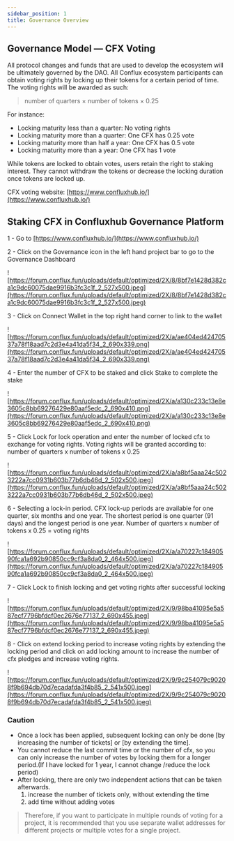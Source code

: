 ```yaml
---
sidebar_position: 1
title: Governance Overview
---
```


## **Governance Model — CFX Voting**

All protocol changes and funds that are used to develop the ecosystem will be ultimately governed by the DAO. All Conflux ecosystem participants can obtain voting rights by locking up their tokens for a certain period of time. The voting rights will be awarded as such:

> number of quarters × number of tokens × 0.25

For instance:

- Locking maturity less than a quarter: No voting rights
- Locking maturity more than a quarter: One CFX has 0.25 vote
- Locking maturity more than half a year: One CFX has 0.5 vote
- Locking maturity more than a year: One CFX has 1 vote

While tokens are locked to obtain votes, users retain the right to staking interest. They cannot withdraw the tokens or decrease the locking duration once tokens are locked up.

CFX voting website: [https://www.confluxhub.io/](https://www.confluxhub.io/)

## Staking CFX in Confluxhub Governance Platform

1 - Go to [https://www.confluxhub.io/](https://www.confluxhub.io/)

2 - Click on the Governance icon in the left hand project bar to go to the Governance Dashboard

![https://forum.conflux.fun/uploads/default/optimized/2X/8/8bf7e1428d382ca1c9dc60075dae9916b3fc3c1f_2_527x500.jpeg](https://forum.conflux.fun/uploads/default/optimized/2X/8/8bf7e1428d382ca1c9dc60075dae9916b3fc3c1f_2_527x500.jpeg)

3 - Click on Connect Wallet in the top right hand corner to link to the wallet

![https://forum.conflux.fun/uploads/default/optimized/2X/a/ae404ed42470537a78f18aad7c2d3e4a41da5f34_2_690x339.png](https://forum.conflux.fun/uploads/default/optimized/2X/a/ae404ed42470537a78f18aad7c2d3e4a41da5f34_2_690x339.png)

4 - Enter the number of CFX to be staked and click Stake to complete the stake

![https://forum.conflux.fun/uploads/default/optimized/2X/a/a130c233c13e8e3605c8bb69276429e80aaf5edc_2_690x410.png](https://forum.conflux.fun/uploads/default/optimized/2X/a/a130c233c13e8e3605c8bb69276429e80aaf5edc_2_690x410.png)

5 - Click Lock for lock operation and enter the number of locked cfx to exchange for voting rights. Voting rights will be granted according to: number of quarters x number of tokens x 0.25

![https://forum.conflux.fun/uploads/default/optimized/2X/a/a8bf5aaa24c5023222a7cc0931b603b77b6db46d_2_502x500.jpeg](https://forum.conflux.fun/uploads/default/optimized/2X/a/a8bf5aaa24c5023222a7cc0931b603b77b6db46d_2_502x500.jpeg)

6 - Selecting a lock-in period. CFX lock-up periods are available for one quarter, six months and one year. The shortest period is one quarter (91 days) and the longest period is one year. Number of quarters x number of tokens x 0.25 = voting rights

![https://forum.conflux.fun/uploads/default/optimized/2X/a/a70227c18490590fca1a692b90850cc9cf3a8da0_2_464x500.jpeg](https://forum.conflux.fun/uploads/default/optimized/2X/a/a70227c18490590fca1a692b90850cc9cf3a8da0_2_464x500.jpeg)

7 - Click Lock to finish locking and get voting rights after successful locking

![https://forum.conflux.fun/uploads/default/optimized/2X/9/98ba41095e5a587ecf7796bfdcf0ec2676e77137_2_690x455.jpeg](https://forum.conflux.fun/uploads/default/optimized/2X/9/98ba41095e5a587ecf7796bfdcf0ec2676e77137_2_690x455.jpeg)

8 - Click on extend locking period to increase voting rights by extending the locking period and click on add locking amount to increase the number of cfx pledges and increase voting rights.

![https://forum.conflux.fun/uploads/default/optimized/2X/9/9c254079c90208f9b694db70d7ecadafda3f4b85_2_541x500.jpeg](https://forum.conflux.fun/uploads/default/optimized/2X/9/9c254079c90208f9b694db70d7ecadafda3f4b85_2_541x500.jpeg)

### Caution

- Once a lock has been applied, subsequent locking can only be done [by increasing the number of tickets] or [by extending the time].
- You cannot reduce the last commit time or the number of cfx, so you can only increase the number of votes by locking them for a longer period.(If I have locked for 1 year, I cannot change /reduce the lock period)
- After locking, there are only two independent actions that can be taken afterwards.
    1. increase the number of tickets only, without extending the time
    2. add time without adding votes

> Therefore, if you want to participate in multiple rounds of voting for a project, it is recommended that you use separate wallet addresses for different projects or multiple votes for a single project.
